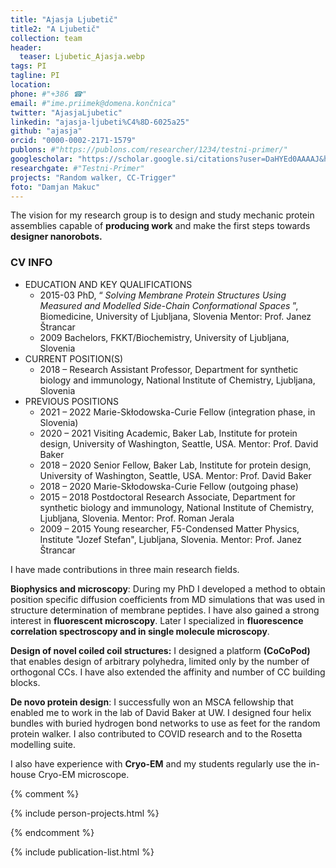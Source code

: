 ```yaml
---
title: "Ajasja Ljubetič"
title2: "A Ljubetič"
collection: team
header:
  teaser: Ljubetic_Ajasja.webp 
tags: PI
tagline: PI
location: 
phone: #"+386 ☎"
email: #"ime.priimek@domena.končnica"
twitter: "AjasjaLjubetic"
linkedin: "ajasja-ljubeti%C4%8D-6025a25"
github: "ajasja"
orcid: "0000-0002-2171-1579"
publons: #"https://publons.com/researcher/1234/testni-primer/"
googlescholar: "https://scholar.google.si/citations?user=DaHYEd0AAAAJ&hl=en"
researchgate: #"Testni-Primer"
projects: "Random walker, CC-Trigger"
foto: "Damjan Makuc"
---
```


The vision for my research group is to design and study mechanic protein assemblies capable of **producing work** and make the first steps towards **designer nanorobots.**

### CV INFO

* EDUCATION AND KEY QUALIFICATIONS
  * 2015-03          PhD, “ *Solving Membrane Protein Structures Using Measured and Modelled Side-Chain Conformational Spaces* ”, Biomedicine, University of Ljubljana, Slovenia
    Mentor: Prof. Janez Štrancar
  * 2009               Bachelors, FKKT/Biochemistry, University of Ljubljana, Slovenia
* CURRENT POSITION(S)
  * 2018 –            Research Assistant Professor, Department for synthetic biology and immunology, National Institute of Chemistry, Ljubljana, Slovenia
* PREVIOUS POSITIONS
  * 2021 – 2022   Marie-Skłodowska-Curie Fellow (integration phase, in Slovenia)
  * 2020 – 2021    Visiting Academic, Baker Lab, Institute for protein design, University of Washington, Seattle, USA. Mentor: Prof. David Baker
  * 2018 – 2020    Senior Fellow, Baker Lab, Institute for protein design, University of Washington, Seattle, USA. Mentor: Prof. David Baker
  * 2018 – 2020    Marie-Skłodowska-Curie Fellow (outgoing phase)
  * 2015 – 2018    Postdoctoral Research Associate, Department for synthetic biology and immunology, National Institute of Chemistry, Ljubljana, Slovenia. Mentor: Prof. Roman Jerala
  * 2009 – 2015    Young researcher, F5-Condensed Matter Physics, Institute "Jozef Stefan", Ljubljana, Slovenia. Mentor: Prof. Janez Štrancar

I have made contributions in three main research fields.

**Biophysics and microscopy**: During my PhD I developed a method to obtain position specific diffusion coefficients from MD simulations that was used in structure determination of membrane peptides. I have also gained a strong interest in **fluorescent microscopy**. Later I specialized in **fluorescence correlation spectroscopy and in single molecule microscopy**.

**Design of novel coiled coil structures:** I designed a platform **(CoCoPod)** that enables design of arbitrary polyhedra, limited only by the number of orthogonal CCs. I have also extended the affinity and number of CC building blocks.

**De novo protein design**: I successfully won an MSCA fellowship that enabled me to work in the lab of David Baker at UW. I designed four helix bundles with buried hydrogen bond networks to use as feet for the random protein walker. I also contributed to COVID research and to the Rosetta modelling suite.

I also have experience with **Cryo-EM** and my students regularly use the in-house Cryo-EM microscope.

{% comment %}

{% include person-projects.html %}

{% endcomment %}

{% include publication-list.html %}
